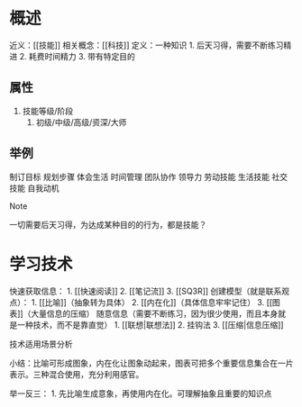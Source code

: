 #  概述
近义：[[技能]]
相关概念：[[科技]]
定义：一种知识
	1. 后天习得，需要不断练习精进
	2. 耗费时间精力
	3. 带有特定目的
## 属性
1. 技能等级/阶段
	1. 初级/中级/高级/资深/大师
## 举例
制订目标
规划步骤
体会生活
时间管理
团队协作
领导力
劳动技能
生活技能
社交技能
自我动机

> [!note]
> 一切需要后天习得，为达成某种目的的行为，都是技能？

# 学习技术
快速获取信息：
	1. [[快速阅读]]
	2. [[笔记流]]
	3. [[SQ3R]]
创建模型（就是联系观点）：
	1. [[比喻]]（抽象转为具体）
	2. [[内在化]]（具体信息牢牢记住）
	3. [[图表]]（大量信息的压缩）
随意信息（需要不断练习，因为很少使用，而且本身就是一种技术，而不是靠直觉）
	1. [[联想|联想法]]
	2. 挂钩法
	3. [[压缩|信息压缩]]

技术适用场景分析

小结：比喻可形成图象，内在化让图象动起来，图表可把多个重要信息集合在一片表示。三种混合使用，充分利用感官。

举一反三：
	1. 先比喻生成意象，再使用内在化。可理解抽象且重要的知识点

